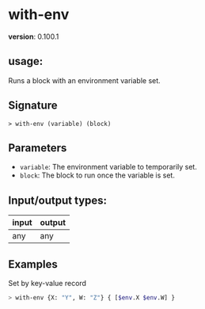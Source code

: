 # with-env

**version**: 0.100.1

## **usage**:

Runs a block with an environment variable set.

## Signature

`> with-env (variable) (block)`

## Parameters

- `variable`: The environment variable to temporarily set.
- `block`: The block to run once the variable is set.

## Input/output types:

| input | output |
| ----- | ------ |
| any   | any    |

## Examples

Set by key-value record

```bash
> with-env {X: "Y", W: "Z"} { [$env.X $env.W] }
```
